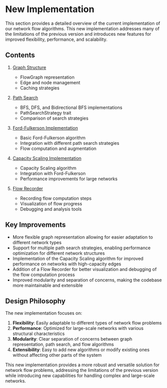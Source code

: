 # New Implementation

This section provides a detailed overview of the current implementation of our network flow algorithms. This new implementation addresses many of the limitations of the previous version and introduces new features for improved flexibility, performance, and scalability.

## Contents

1. [Graph Structure](./graph-structure.md)
   - FlowGraph representation
   - Edge and node management
   - Caching strategies

2. [Path Search](./path-search.md)
   - BFS, DFS, and Bidirectional BFS implementations
   - PathSearchStrategy trait
   - Comparison of search strategies

3. [Ford-Fulkerson Implementation](./ford-fulkerson.md)
   - Basic Ford-Fulkerson algorithm
   - Integration with different path search strategies
   - Flow computation and augmentation

4. [Capacity Scaling Implementation](./capacity-scaling.md)
   - Capacity Scaling algorithm
   - Integration with Ford-Fulkerson
   - Performance improvements for large networks

5. [Flow Recorder](./flow-recorder.md)
   - Recording flow computation steps
   - Visualization of flow progress
   - Debugging and analysis tools

## Key Improvements

- More flexible graph representation allowing for easier adaptation to different network types
- Support for multiple path search strategies, enabling performance optimization for different network structures
- Implementation of the Capacity Scaling algorithm for improved performance on networks with high-capacity edges
- Addition of a Flow Recorder for better visualization and debugging of the flow computation process
- Improved modularity and separation of concerns, making the codebase more maintainable and extensible

## Design Philosophy

The new implementation focuses on:

1. **Flexibility**: Easily adaptable to different types of network flow problems
2. **Performance**: Optimized for large-scale networks with various structural characteristics
3. **Modularity**: Clear separation of concerns between graph representation, path search, and flow algorithms
4. **Extensibility**: Easy to add new algorithms or modify existing ones without affecting other parts of the system

This new implementation provides a more robust and versatile solution for network flow problems, addressing the limitations of the previous version while introducing new capabilities for handling complex and large-scale networks.